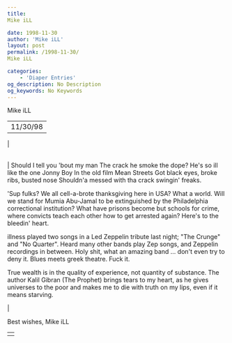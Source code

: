 ```yaml
---
title: 
Mike iLL

date: 1998-11-30
author: 'Mike iLL'
layout: post
permalink: /1998-11-30/
Mike iLL

categories:
    - 'Diaper Entries'
og_description: No Description
og_keywords: No Keywords
---
```

<style>
body {
  background-color: ;
  color: ;
}
a {
  color: ;
}
a:active {
  color: ;
}
a:visited {
  color: ;
}
</style>



Mike iLL








|  |
| --- |
| 11/30/98
 |

  
  



|  |
| --- |
| 
Should I tell you 'bout my man
The crack he smoke the dope?
He's so ill like the one Jonny Boy
In the old film Mean Streets
Got black eyes, broke ribs, busted nose
Shouldn'a messed with tha crack swingin' freaks.

'Sup fulks? We all cell-a-brote thanksgiving here in USA? What a world. Will we stand for Mumia Abu-Jamal
to be extinguished by the Philadelphia correctional institution? What have prisons become but schools for crime, where convicts teach each other how to get arrested again? Here's to the bleedin' heart.

illness played two songs in a Led Zeppelin tribute last night; "The Crunge" and "No Quarter". Heard many other bands play Zep songs, and Zeppelin recordings in between. Holy shit, what an amazing band ... don't even try to deny it. Blues meets greek theatre. Fuck it.

True wealth is in the quality of experience, not quantity of substance. The author Kalil Gibran (The Prophet) brings tears to my heart, as he gives universes to the poor and makes me to die with truth on my lips, even if it means starving.

 |


 Best wishes, Mike iLL

  



|  |
| --- |
|  |


  

  

  

  







